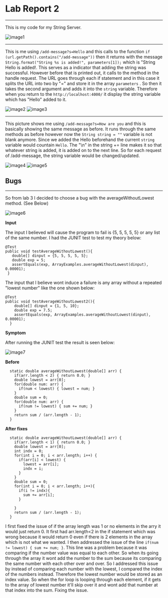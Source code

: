 # Lab Report 2
---

This is my code for my String Server.

![image1](ss1.png)

---
This is me using `/add-message?s=Hello` and this calls to the function `if (url.getPath().contains("/add-message"))` then it returns with the message `String.format("String %s is added!", parameters[1]);` which is "String Hello is added!. This serves as a indicator that adding the string was successful. However before that is printed out, it calls to the method in the handle request. The URL goes through each if statement and in this case it splits the URL into two by "=" and store it in the array `parameters` . So then it takes the second argument and adds it into the `string` variable. Therefore when you return to the `http://localhost:4000/` it display the string variable which has "Hello" added to it.

![image2](ss3.png)
![image3](ss4.png)

---
This picture shows me using `/add-message?s=How are you` and this is basically showing the same message as before. It runs through the same methods as before however now the `String string = ""` variable is not blank anymore. Since we added the Hello beforehand the current `string` variable would countain `Hello`. The "\n" in the string += line makes it so that whatever string is added, it is added on to the next line. So for each request of /add-message, the string variable would be changed/updated.

![image4](ss5.png)
![image5](ss6.png)

## Bugs
---

So from lab 3 I decided to choose a bug with the averageWithoutLowest method. (See Below)

![image6](ss7.png)

**Input**

The input I believed will cause the program to fail is {5, 5, 5, 5, 5} or any list of the same number. I had the JUNIT test to test my theory below:
```
@Test
public void testAverageWithoutLowest(){
   double[] dinput = {5, 5, 5, 5, 5};
   double exp = 5;
   assertEquals(exp, ArrayExamples.averageWithoutLowest(dinput), 0.00001);
 }
```

The input that I believe wont induce a failure is any array without a repeated "lowest number" like the one shown below:
```
@Test
public void testAverageWithoutLowest2(){
    double[] dinput = {1, 5, 10};
    double exp = 7.5;
    assertEquals(exp, ArrayExamples.averageWithoutLowest(dinput), 0.00001);
  }
```


**Symptom**

After running the JUNIT test the result is seen below:

![image7](ss11.png)


**Before**

```
  static double averageWithoutLowest(double[] arr) {
    if(arr.length < 2) { return 0.0; } 
    double lowest = arr[0];
    for(double num: arr) {
      if(num < lowest) { lowest = num; }
    }
    double sum = 0;
    for(double num: arr) {
      if(num != lowest) { sum += num; } 
    }
    return sum / (arr.length - 1);
  }
```

**After fixes**

```
  static double averageWithoutLowest(double[] arr) {
    if(arr.length < 1) { return 0.0; } 
    double lowest = arr[0];
    int indx = 0;
    for(int i = 0; i < arr.length; i++) {
      if(arr[i] < lowest) { 
        lowest = arr[i];
        indx = i; 
      }
    }
    double sum = 0;
    for(int i = 0; i < arr.length; i++){
      if(i != indx){
        sum += arr[i];
      }
      
    }
    return sum / (arr.length - 1);
  }
```
I first fixed the issue of if the array length was 1 or no elements in the arry it would just return 0. It first had arr.length<2 in the if statement which was wrong because it would return 0 even if there is 2 elements in the array which is not what we wanted. I then addressed the issue of the line `if(num != lowest) { sum += num; }`. This line was a problem because it was comparing if the number value was equal to each other. So when its going through the array it wont add the number to the sum because its comparing the same number with each other over and over. So I addressed this issue by instead of comparing each number with the lowest, I compared the index of the numbers instead. Therefore the lowest number would be stored as an index value. So when the for loop is looping through each element, if it gets to the array of lowest number it'll skip over it and wont add that number at that index into the sum. Fixing the issue.
